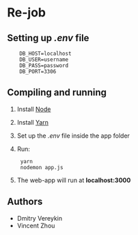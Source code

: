 # Re-job

## Setting up *.env* file

        DB_HOST=localhost
        DB_USER=username
        DB_PASS=password
        DB_PORT=3306

## Compiling and running

1. Install [Node](https://nodejs.org/en/download/)
2. Install [Yarn](https://github.com/yarnpkg/yarn/releases/tag/v1.12.3)
2. Set up the *.env* file inside the app folder
3. Run:

        yarn
        nodemon app.js

4. The web-app will run at **localhost:3000**

## Authors
* Dmitry Vereykin
* Vincent Zhou